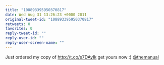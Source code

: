 ```yaml
---
title: "108893395950370817"
date: Wed Aug 31 13:26:23 +0000 2011
original-tweet-id: "108893395950370817"
retweets: 0
favorites: 0
reply-tweet-id: ""
reply-user-id: ""
reply-user-screen-name: ""
---
```

Just ordered my copy of http://t.co/s7DAyIk get yours now :) <a href="https://twitter.com/themanual">@themanual</a>
